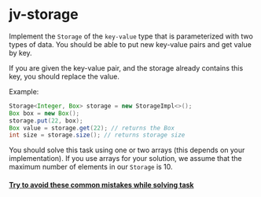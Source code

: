 # jv-storage

Implement the `Storage` of the `key-value` type that is parameterized with two types of data. 
You should be able to put new key-value pairs and get value by key.

If you are given the key-value pair, and the storage already contains this key, you should replace the value.

Example:
```java
Storage<Integer, Box> storage = new StorageImpl<>(); 
Box box = new Box();
storage.put(22, box); 
Box value = storage.get(22); // returns the Box
int size = storage.size(); // returns storage size
```
You should solve this task using one or two arrays (this depends on your implementation). 
If you use arrays for your solution, we assume that the maximum number of elements in our `Storage` is 10.

#### [Try to avoid these common mistakes while solving task](./checklist.md)
